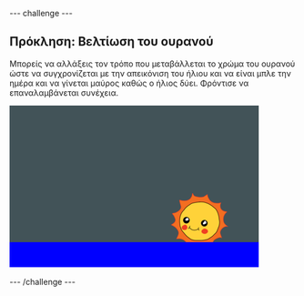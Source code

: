 \--- challenge \---

## Πρόκληση: Βελτίωση του ουρανού

Μπορείς να αλλάξεις τον τρόπο που μεταβάλλεται το χρώμα του ουρανού ώστε να συγχρονίζεται με την απεικόνιση του ήλιου και να είναι μπλε την ημέρα και να γίνεται μαύρος καθώς ο ήλιος δύει. Φρόντισε να επαναλαμβάνεται συνέχεια.

![screenshot](images/sunrise-sky-challenge.png)

\--- /challenge \---